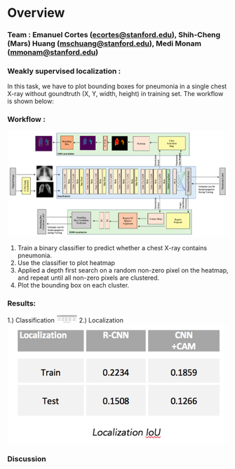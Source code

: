 # Overview


### Team : Emanuel Cortes (ecortes@stanford.edu), Shih-Cheng (Mars) Huang (mschuang@stanford.edu),  Medi Monam (mmonam@stanford.edu)

### Weakly supervised localization :
In this task, we have to plot bounding boxes for pneumonia in a single chest X-ray without goundtruth (X, Y, width, height) in training set. The workflow is shown below:

### Workflow :
![Alt Text](https://github.com/cemanuel/Weakly-Supervised-Pneumonia-Localization/blob/master/model_architecture.png)
1) Train a binary classifier to predict whether a chest X-ray contains pneumonia.
2) Use the classifier to plot heatmap
3) Applied a depth first search on a random non-zero pixel on the heatmap, and repeat until all non-zero pixels are clustered.
4) Plot the bounding box on each cluster.

### Results:
1.) Classification
<img src="https://github.com/cemanuel/Weakly-Supervised-Pneumonia-Localization/blob/master/classification_accuracies.png" width="48">
2.) Localization
![Alt Text](https://github.com/cemanuel/Weakly-Supervised-Pneumonia-Localization/blob/master/iou_scores.png)

### Discussion





